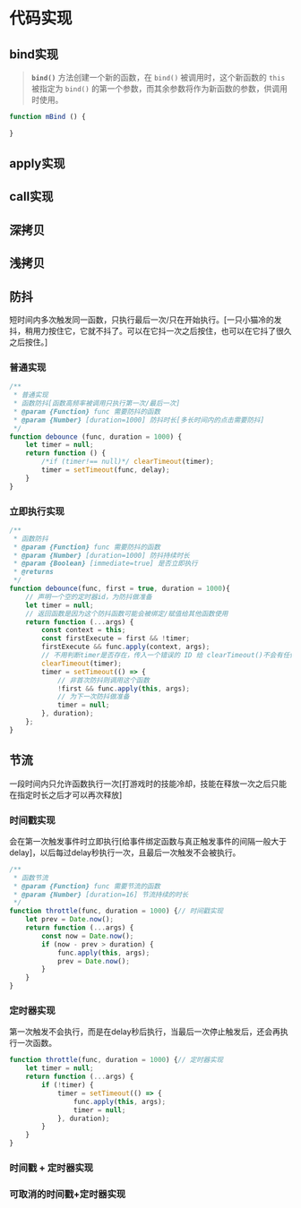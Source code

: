 # 代码实现

## bind实现

> **`bind()`** 方法创建一个新的函数，在 `bind()` 被调用时，这个新函数的 `this` 被指定为 `bind()` 的第一个参数，而其余参数将作为新函数的参数，供调用时使用。

```js
function mBind () {
    
}
```

## apply实现

## call实现

## 深拷贝

## 浅拷贝

## 防抖

短时间内多次触发同一函数，只执行最后一次/只在开始执行。[一只小猫冷的发抖，稍用力按住它，它就不抖了。可以在它抖一次之后按住，也可以在它抖了很久之后按住。]

### 普通实现

```js
/**
 * 普通实现
 * 函数防抖[函数高频率被调用只执行第一次/最后一次]
 * @param {Function} func 需要防抖的函数
 * @param {Number} [duration=1000] 防抖时长[多长时间内的点击需要防抖]
 */
function debounce (func, duration = 1000) {
    let timer = null;
    return function () {
        /*if (timer!== null)*/ clearTimeout(timer);
        timer = setTimeout(func, delay);
    }
}
```

### 立即执行实现

```js
/**
 * 函数防抖
 * @param {Function} func 需要防抖的函数
 * @param {Number} [duration=1000] 防抖持续时长
 * @param {Boolean} [immediate=true] 是否立即执行 
 * @returns 
 */
function debounce(func, first = true, duration = 1000){
    // 声明一个空的定时器id，为防抖做准备
	let timer = null;
	// 返回函数是因为这个防抖函数可能会被绑定/赋值给其他函数使用
	return function (...args) {
		const context = this;
		const firstExecute = first && !timer;
		firstExecute && func.apply(context, args);
		// 不用判断timer是否存在，传入一个错误的 ID 给 clearTimeout()不会有任何影响；也不会抛出异常。
		clearTimeout(timer);
		timer = setTimeout(() => {
			// 非首次防抖则调用这个函数
			!first && func.apply(this, args);
			// 为下一次防抖做准备
			timer = null;
		}, duration);
	};
}
```

## 节流

一段时间内只允许函数执行一次[打游戏时的技能冷却，技能在释放一次之后只能在指定时长之后才可以再次释放]

### 时间戳实现

会在第一次触发事件时立即执行[给事件绑定函数与真正触发事件的间隔一般大于delay]，以后每过delay秒执行一次，且最后一次触发不会被执行。

```js
/**
 * 函数节流
 * @param {Function} func 需要节流的函数
 * @param {Number} [duration=16] 节流持续的时长
 */
function throttle(func, duration = 1000) {// 时间戳实现
    let prev = Date.now();
    return function (...args) {
        const now = Date.now();
        if (now - prev > duration) {
            func.apply(this, args);
            prev = Date.now();
        }
    }
}
```

### 定时器实现

第一次触发不会执行，而是在delay秒后执行，当最后一次停止触发后，还会再执行一次函数。

```js
function throttle(func, duration = 1000) {// 定时器实现
    let timer = null;
    return function (...args) {
        if (!timer) {
            timer = setTimeout(() => {
                func.apply(this, args);
                timer = null;
            }, duration);
        }
    }
}
```
### 时间戳 + 定时器实现

### 可取消的时间戳+定时器实现